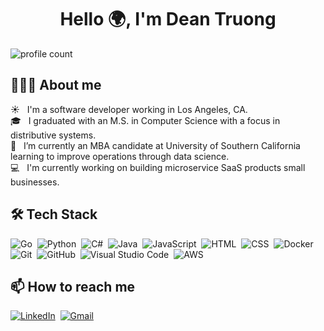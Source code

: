 <h1 align="center">Hello 🌍, I'm Dean Truong</h1> 

![profile count](https://komarev.com/ghpvc/?username=dtruong8&color=red)

## 👨🏻‍💻 About me
 ☀️ &nbsp; I'm a software developer working in Los Angeles, CA. \
 🎓 &nbsp; I graduated with an M.S. in Computer Science with a focus in distributive systems. \
🌱 &nbsp; I’m currently an MBA candidate at University of Southern California learning to improve operations through data science. \
💻 &nbsp;  I'm currently working on building microservice SaaS products small businesses.

## 🛠 Tech Stack
![Go](https://img.shields.io/badge/-Go-05122A?style=flat&logo=go)&nbsp;
![Python](https://img.shields.io/badge/-Python-05122A?style=flat&logo=python)&nbsp;
![C#](https://img.shields.io/badge/C%23-05122A?style=flat&logo=c-sharp)&nbsp;
![Java](https://img.shields.io/badge/-Java-05122A?style=flat&logo=java)&nbsp;
![JavaScript](https://img.shields.io/badge/-JavaScript-05122A?style=flat&logo=javascript)&nbsp;
![HTML](https://img.shields.io/badge/-HTML-05122A?style=flat&logo=HTML5)&nbsp;
![CSS](https://img.shields.io/badge/-CSS-05122A?style=flat&logo=CSS3&logoColor=1572B6)&nbsp;
![Docker](https://img.shields.io/badge/-Docker-05122A?style=flat&logo=docker)&nbsp;
![Git](https://img.shields.io/badge/-Git-05122A?style=flat&logo=git)&nbsp;
![GitHub](https://img.shields.io/badge/-GitHub-05122A?style=flat&logo=github)&nbsp;
![Visual Studio Code](https://img.shields.io/badge/-Visual%20Studio%20Code-05122A?style=flat&logo=visual-studio-code&logoColor=007ACC)&nbsp;
![AWS](https://img.shields.io/badge/-AWS-05122A?style=flat&logo=amazon-aws)&nbsp;


## 📫  How to reach me
<a href="https://www.linkedin.com/in/dtruong7/"><img alt="LinkedIn" src="https://img.shields.io/badge/linkedin%20-%230077B5.svg?&style=flat&logo=linkedin&logoColor=white"/></a>&nbsp;
<a href="mailto:deantruo@usc.edu"><img alt="Gmail" src="https://img.shields.io/badge/Gmail-D14836?style=flat&logo=gmail&logoColor=white" /></a> &nbsp;
